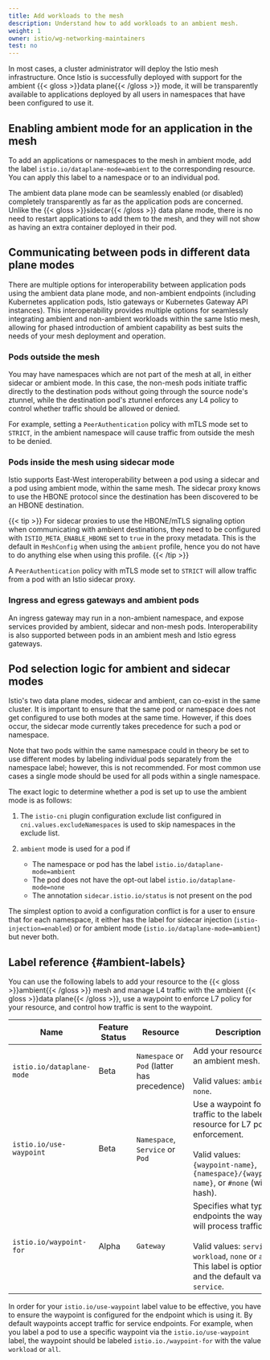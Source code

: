 ```yaml
---
title: Add workloads to the mesh
description: Understand how to add workloads to an ambient mesh.
weight: 1
owner: istio/wg-networking-maintainers
test: no
---
```


In most cases, a cluster administrator will deploy the Istio mesh infrastructure. Once Istio is successfully deployed with support for the ambient {{< gloss >}}data plane{{< /gloss >}} mode, it will be transparently available to applications deployed by all users in namespaces that have been configured to use it.

## Enabling ambient mode for an application in the mesh

To add an applications or namespaces to the mesh in ambient mode, add the label `istio.io/dataplane-mode=ambient` to the corresponding resource. You can apply this label to a namespace or to an individual pod.

The ambient data plane mode can be seamlessly enabled (or disabled) completely transparently as far as the application pods are concerned. Unlike the {{< gloss >}}sidecar{{< /gloss >}} data plane mode, there is no need to restart applications to add them to the mesh, and they will not show as having an extra container deployed in their pod.

## Communicating between pods in different data plane modes

There are multiple options for interoperability between application pods using the ambient data plane mode, and non-ambient endpoints (including Kubernetes application pods, Istio gateways or Kubernetes Gateway API instances). This interoperability provides multiple options for seamlessly integrating ambient and non-ambient workloads within the same Istio mesh, allowing for phased introduction of ambient capability as best suits the needs of your mesh deployment and operation.

### Pods outside the mesh

You may have namespaces which are not part of the mesh at all, in either sidecar or ambient mode. In this case, the non-mesh pods initiate traffic directly to the destination pods without going through the source node's ztunnel, while the destination pod's ztunnel enforces any L4 policy to control whether traffic should be allowed or denied.

For example, setting a `PeerAuthentication` policy with mTLS mode set to `STRICT`, in the ambient namespace will cause traffic from outside the mesh to be denied.

### Pods inside the mesh using sidecar mode

Istio supports East-West interoperability between a pod using a sidecar and a pod using ambient mode, within the same mesh. The sidecar proxy knows to use the HBONE protocol since the destination has been discovered to be an HBONE destination.

{{< tip >}}
For sidecar proxies to use the HBONE/mTLS signaling option when communicating with ambient destinations, they need to be configured with `ISTIO_META_ENABLE_HBONE` set to `true` in the proxy metadata. This is the default in `MeshConfig` when using the `ambient` profile, hence you do not have to do anything else when using this profile.
{{< /tip >}}

A `PeerAuthentication` policy with mTLS mode set to `STRICT` will allow traffic from a pod with an Istio sidecar proxy.

### Ingress and egress gateways and ambient pods

An ingress gateway may run in a non-ambient namespace, and expose services provided by ambient, sidecar and non-mesh pods. Interoperability is also supported between pods in an ambient mesh and Istio egress gateways.

## Pod selection logic for ambient and sidecar modes

Istio's two data plane modes, sidecar and ambient, can co-exist in the same cluster. It is important to ensure that the same pod or namespace does not get configured to use both modes at the same time. However, if this does occur, the sidecar mode currently takes precedence for such a pod or namespace.

Note that two pods within the same namespace could in theory be set to use different modes by labeling individual pods separately from the namespace label; however, this is not recommended. For most common use cases a single mode should be used for all pods within a single namespace.

The exact logic to determine whether a pod is set up to use the ambient mode is as follows:

1. The `istio-cni` plugin configuration exclude list configured in `cni.values.excludeNamespaces` is used to skip namespaces in the exclude list.
1. `ambient` mode is used for a pod if

    * The namespace or pod has the label `istio.io/dataplane-mode=ambient`
    * The pod does not have the opt-out label `istio.io/dataplane-mode=none`
    * The annotation `sidecar.istio.io/status` is not present on the pod

The simplest option to avoid a configuration conflict is for a user to ensure that for each namespace, it either has the label for sidecar injection (`istio-injection=enabled`) or for ambient mode (`istio.io/dataplane-mode=ambient`) but never both.

## Label reference {#ambient-labels}

You can use the following labels to add your resource to the {{< gloss >}}ambient{{< /gloss >}} mesh and manage L4 traffic with the ambient {{< gloss >}}data plane{{< /gloss >}}, use a waypoint to enforce L7 policy for your resource, and control how traffic is sent to the waypoint.

|  Name  | Feature Status | Resource | Description |
| --- | --- | --- | --- |
| `istio.io/dataplane-mode` | Beta | `Namespace` or `Pod` (latter has precedence) |  Add your resource to an ambient mesh. <br><br> Valid values: `ambient` or `none`. |
| `istio.io/use-waypoint` | Beta | `Namespace`, `Service` or `Pod` | Use a waypoint for traffic to the labeled resource for L7 policy enforcement. <br><br> Valid values: `{waypoint-name}`, `{namespace}/{waypoint-name}`, or `#none` (with hash). |
| `istio.io/waypoint-for` | Alpha | `Gateway` | Specifies what types of endpoints the waypoint will process traffic for. <br><br> Valid values: `service`, `workload`, `none` or `all`. This label is optional and the default value is `service`. |

In order for your `istio.io/use-waypoint` label value to be effective, you have to ensure the waypoint is configured for the endpoint which is using it. By default waypoints accept traffic for service endpoints. For example, when you label a pod to use a specific waypoint via the `istio.io/use-waypoint` label, the waypoint should be labeled `istio.io./waypoint-for` with the value `workload` or `all`.
